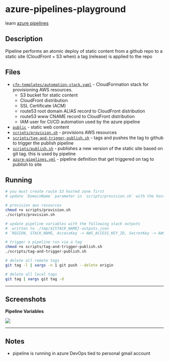 # azure-pipelines-playground

learn [azure pipelines](https://docs.microsoft.com/en-us/azure/devops/pipelines/?view=azure-devops)

## Description

Pipeline performs an atomic deploy of static content from a github repo to a static site (CloudFront + S3 when) a tag (release)
is applied to the repo

## Files

* [`cfn-templates/automation-stack.yaml`](cfn-templates/automation-stack.yaml) - CloudFormation stack for provisioning AWS resources.
    * S3 bucket for static content
    * CloudFront distribution
    * SSL Certificate (ACM)
    * route53 root domain ALIAS record to CloudFront distribution
    * route53 www CNAME record to CloudFront distribution
    * IAM user for CI/CD automation used by the azure pipeline
* [`public`](public) - static web content
* [`scripts/provision.sh`](scripts/provision.sh) - provisions AWS resources
* [`scripts/tag-and-trigger-publish.sh`](scripts/tag-and-trigger-publish.sh) - tags and pushes the tag to github to trigger the publish pipeline
* [`scripts/publish.sh`](scripts/publish.sh) - publishes a new version of the static site based on git tag.  this is used by pipeline
* [`azure-pipelines.yml`](azure-pipelines.yml) - pipeline definition that get triggered on tag to publish to site

## Running

```sh
# you must create route 53 hosted zone first
# update `DomainName` parameter in `scripts/provision.sh` with the hosted zone name

# provision aws resources
chmod +x scripts/provision.sh    
./scripts/provision.sh

# update pipeline variables with the following stack outputs
#  written to ./tmp/${STACK_NAME}-outputs.json
# `REGION, STACK_NAME, AccessKey -> AWS_ACCESS_KEY_ID, SecretKey -> AWS_SECRET_ACCESS_KEY`

# trigger a pipeline run via a tag
chmod +x scripts/tag-and-trigger-publish.sh
./scripts/tag-and-trigger-publish.sh

# delete all remote tags
git tag -l | xargs -n 1 git push --delete origin

# delete all local tags
git tag | xargs git tag -d
```

---

## Screenshots

**Pipeline Variables**

![](https://www.evernote.com/l/AAHE5oOGeN9Kv7oZa-EDbz0NwbJwlITnmBkB/image.png)

---

## Notes

* pipeline is running in azure DevOps tied to personal gmail account